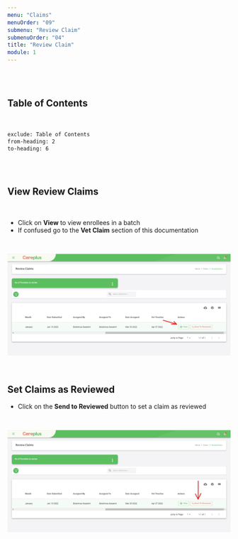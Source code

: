 ```yaml
---
menu: "Claims"
menuOrder: "09"
submenu: "Review Claim"
submenuOrder: "04"
title: "Review Claim"
module: 1
---
```


<br />
<br />

## Table of Contents

<br />

```toc
exclude: Table of Contents
from-heading: 2
to-heading: 6
```

<br />
<br />

## View Review Claims

<br />

- Click on **View** to view enrollees in a batch
- If confused go to the **Vet Claim** section of this documentation

<br />

![Careplus Review Claims View](/images/CareplusReviewClaimsView.png "Review Claims View")

<br />

## Set Claims as Reviewed

- Click on the **Send to Reviewed** button to set a claim as reviewed

<br />

![Careplus Review Claims Send To Reviewed](/images/CareplusReviewClaimsSendToReviewed.png "Review Claims Send To Reviewed")

<br />

<!-- * Click on **Download** button to download enrollee list for a claim

<br />

  ![alt text](/images/viewClaimsModal.png "Title")

<br />

* Click on **send to Vet** button to send a claims for vetting


<br />

  ![alt text](/images/sendToVetBtn.png "Title")

<br /> -->
